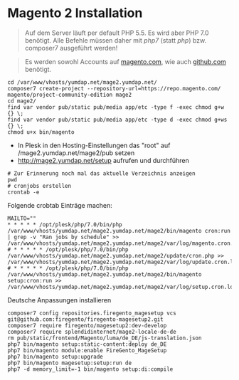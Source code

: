 # Magento 2 Installation

> Auf dem Server läuft per default PHP 5.5. Es wird aber PHP 7.0 benötigt. Alle Befehle müssen daher mit *php7* (statt *php*) bzw. composer7 ausgeführt werden!

> Es werden sowohl Accounts auf [magento.com](https://account.magento.com/customer/account/login), wie auch [github.com](https://github.com) benötigt.

```
cd /var/www/vhosts/yumdap.net/mage2.yumdap.net/
composer7 create-project --repository-url=https://repo.magento.com/ magento/project-community-edition mage2
cd mage2/
find var vendor pub/static pub/media app/etc -type f -exec chmod g+w {} \;
find var vendor pub/static pub/media app/etc -type d -exec chmod g+ws {} \;
chmod u+x bin/magento
```

- In Plesk in den Hosting-Einstellungen das "root" auf /mage2.yumdap.net/mage2/pub setzen
- http://mage2.yumdap.net/setup aufrufen und durchführen

```
# Zur Erinnerung noch mal das aktuelle Verzeichnis anzeigen
pwd
# cronjobs erstellen
crontab -e
```

Folgende crobtab Einträge machen:

```
MAILTO=""
* * * * * /opt/plesk/php/7.0/bin/php /var/www/vhosts/yumdap.net/mage2.yumdap.net/mage2/bin/magento cron:run | grep -v "Ran jobs by schedule" >> /var/www/vhosts/yumdap.net/mage2.yumdap.net/mage2/var/log/magento.cron.log
# * * * * * /opt/plesk/php/7.0/bin/php /var/www/vhosts/yumdap.net/mage2.yumdap.net/mage2/update/cron.php >> /var/www/vhosts/yumdap.net/mage2.yumdap.net/mage2/var/log/update.cron.log
# * * * * * /opt/plesk/php/7.0/bin/php /var/www/vhosts/yumdap.net/mage2.yumdap.net/mage2/bin/magento setup:cron:run >> /var/www/vhosts/yumdap.net/mage2.yumdap.net/mage2/var/log/setup.cron.log
```

Deutsche Anpassungen installieren

```
composer7 config repositories.firegento_magesetup vcs git@github.com:firegento/firegento-magesetup2.git
composer7 require firegento/magesetup2:dev-develop
composer7 require splendidinternet/mage2-locale-de-de
rm pub/static/frontend/Magento/luma/de_DE/js-translation.json
php7 bin/magento setup:static-content:deploy de_DE
php7 bin/magento module:enable FireGento_MageSetup
php7 bin/magento setup:upgrade
php7 bin/magento magesetup:setup:run de
php7 -d memory_limit=-1 bin/magento setup:di:compile
```
